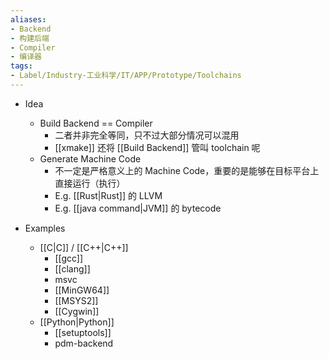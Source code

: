 ```yaml
---
aliases:
- Backend
- 构建后端
- Compiler
- 编译器
tags:
- Label/Industry-工业科学/IT/APP/Prototype/Toolchains
---
```


- Idea
    - Build Backend == Compiler
        - 二者并非完全等同，只不过大部分情况可以混用
        - [[xmake]] 还将 [[Build Backend]] 管叫 toolchain 呢
    - Generate Machine Code
        - 不一定是严格意义上的 Machine Code，重要的是能够在目标平台上直接运行（执行）
        - E.g. [[Rust|Rust]] 的 LLVM
        - E.g. [[java command|JVM]] 的 bytecode

- Examples
    - [[C|C]] / [[C++|C++]]
        - [[gcc]]
        - [[clang]]
        - msvc
        - [[MinGW64]]
        - [[MSYS2]]
        - [[Cygwin]]
    - [[Python|Python]]
        - [[setuptools]]
        - pdm-backend
